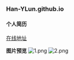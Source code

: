 ### Han-YLun.github.io

#### 个人简历
[在线地址](Han-YLun.github.io)

**图片预览**
![1.png](https://i.loli.net/2019/08/11/RuM7g28y3WSrfO9.png)
![2.png](https://i.loli.net/2019/08/11/icaC7dUQt8FlqpO.png)



